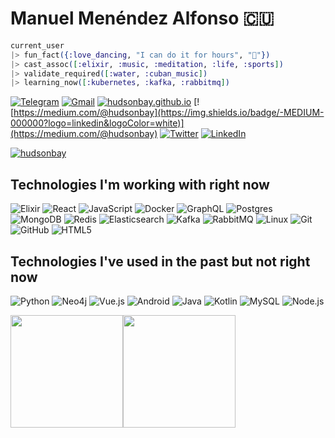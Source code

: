 # Manuel Menéndez Alfonso 🇨🇺

```Elixir
current_user
|> fun_fact({:love_dancing, "I can do it for hours", "🕺"})
|> cast_assoc([:elixir, :music, :meditation, :life, :sports])
|> validate_required([:water, :cuban_music])
|> learning_now([:kubernetes, :kafka, :rabbitmq])
```


[![Telegram](https://img.shields.io/badge/-TELEGRAM-2CA5E0?logo=telegram&logoColor=white)](https://t.me/manuelmenendez) [![Gmail](https://img.shields.io/badge/-GMAIL-D14836?logo=gmail&logoColor=white)](mailto:manuelmenendezalfonso@gmail.com) [![hudsonbay.github.io](https://img.shields.io/badge/-HUDSONBAY.GITHUB.IO-000000)](https://hudsonbay.github.io/) [![https://medium.com/@hudsonbay](https://img.shields.io/badge/-MEDIUM-000000?logo=linkedin&logoColor=white)](https://medium.com/@hudsonbay) [![Twitter](https://img.shields.io/badge/-TWITTER-0077B5?logo=twitter&logoColor=white)](https://www.twitter.com/manuelm662) [![LinkedIn](https://img.shields.io/badge/-LINKEDIN-3177C6?logo=linkedin&logoColor=white)](https://www.linkedin.com/in/manuel-menendez-alfonso)

[![hudsonbay](https://github-profile-trophy.vercel.app/?username=hudsonbay)](https://github.com/ryo-ma/github-profile-trophy)

<!--START_SECTION:waka-->
<!--END_SECTION:waka-->

## Technologies I'm working with right now

![Elixir](https://img.shields.io/badge/-Elixir-000000?style=flat&logo=Elixir&logoColor=purple) ![React](https://img.shields.io/badge/-React-000000?style=flat&logo=react) ![JavaScript](https://img.shields.io/badge/-JavaScript-000000?style=flat&logo=javascript) ![Docker](https://img.shields.io/badge/-Docker-000000?style=flat&logo=docker) ![GraphQL](https://img.shields.io/badge/-GraphQL-000000?style=flat&logo=graphql&logoColor=red) ![Postgres](https://img.shields.io/badge/-Postgres-000000?style=flat&logo=Postgresql&logoColor=blue) ![MongoDB](https://img.shields.io/badge/-MongoDB-000000?style=flat&logo=mongodb&logoColor=green) ![Redis](https://img.shields.io/badge/-Redis-000000?style=flat&logo=redis) ![Elasticsearch](https://img.shields.io/badge/-Elasticsearch-000000?style=flat&logo=elasticsearch) ![Kafka](https://img.shields.io/badge/-Kafka-000000?style=flat&logo=apache-kafka) ![RabbitMQ](https://img.shields.io/badge/-RabbitMQ-000000?style=flat&logo=rabbitmq) ![Linux](https://img.shields.io/badge/-Linux-000000?style=flat&logo=linux&logoColor=FCC624) ![Git](https://img.shields.io/badge/-Git-000000?style=flat&logo=git&logoColor=F05032) ![GitHub](https://img.shields.io/badge/-GitHub-000000?style=flat&logo=github&logoColor=FFFFFF) ![HTML5](https://img.shields.io/badge/-HTML5-000000?style=flat&logo=HTML5)

## Technologies I've used in the past but not right now

![Python](https://img.shields.io/badge/-Python-000000?style=flat&logo=python) ![Neo4j](https://img.shields.io/badge/-Neo4j-000000?style=flat&logo=neo4j) ![Vue.js](https://img.shields.io/badge/-Vue.js-000000?style=flat&logo=vue.js&logoColor=339933) ![Android](https://img.shields.io/badge/-Android-000000?style=flat&logo=Android) ![Java](https://img.shields.io/badge/-Java-000000?style=flat&logo=Java&logoColor=007396) ![Kotlin](https://img.shields.io/badge/-KOTLIN-000000?style=flat&logo=KOTLIN) ![MySQL](https://img.shields.io/badge/-MySQL-000000?style=flat&logo=MySQL) ![Node.js](https://img.shields.io/badge/-Node.js-000000?style=flat&logo=node.js&logoColor=339933)

[<img height="180em" src="https://github-readme-stats.vercel.app/api?username=hudsonbay&amp;show_icons=true&amp;theme=merko&amp;include_all_commits=true&amp;count_private=true" class="jop-noMdConv">](https://github.com/hudsonbay)[<img height="180em" src="https://github-readme-stats.vercel.app/api/top-langs/?username=hudsonbay&amp;layout=compact&amp;langs_count=10&amp;theme=merko" class="jop-noMdConv">](https://github.com/hudsonbay)
